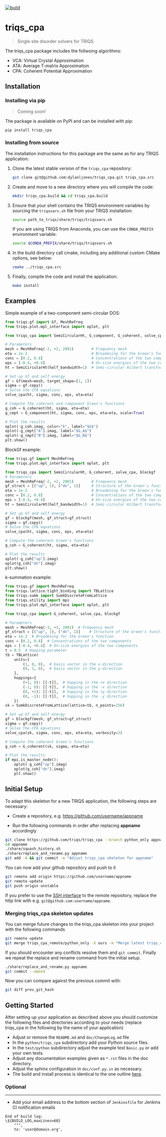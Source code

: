 [![build](https://github.com/TRIQS/triqs_cpa/workflows/build/badge.svg)](https://github.com/TRIQS/triqs_cpa/actions?query=workflow%3Abuild)

# triqs_cpa

> Single site disorder solvers for TRIQS

The triqs_cpa package includes the follwoing algorithms:

- VCA: Virtual Crystal Approximation
- ATA: Average T-matrix Approximation
- CPA: Coherent Potential Approximation

## Installation

### Installing via pip

> Coming soon!

The package is available on PyPI and can be installed with pip:

```bash
pip install triqs_cpa
```

### Installing from source

The installation instructions for this package are the same as for any TRIQS application:

1. Clone the latest stable version of the ``triqs_cpa`` repository:
   ```bash
   git clone git@github.com:dylanljones/triqs_cpa.git triqs_cpa.src
   ```

2. Create and move to a new directory where you will compile the code:
   ```bash
   mkdir triqs_cpa.build && cd triqs_cpa.build
   ```

3. Ensure that your shell contains the TRIQS environment variables by sourcing the ``triqsvars.sh`` file from your TRIQS installation:
   ```bash
   source path_to_triqs/share/triqs/triqsvars.sh
   ```
   If you are using TRIQS from Anaconda, you can use the ``CONDA_PREFIX`` environment variable:
   ```bash
   source $CONDA_PREFIX/share/triqs/triqsvars.sh
   ```

4. In the build directory call cmake, including any additional custom CMake options, see below:
   ```bash
   cmake ../triqs_cpa.src
   ```

5. Finally, compile the code and install the application:
   ```bash
   make install
   ```


## Examples

Simple example of a two-component semi-circular DOS:

```python
from triqs.gf import Gf, MeshReFreq
from triqs.plot.mpl_interface import oplot, plt

from triqs_cpa import SemiCircularHt, G_component, G_coherent, solve_cpa

# Parameters
mesh = MeshReFreq(-2, +2, 2001)        # Frequency mesh
eta = 1e-2                             # Broadening for the Green's function
conc = [0.2, 0.8]                      # Concentrations of the two components
eps = [-0.4, +0.4]                     # On-size energies of the two components
ht = SemiCircularHt(half_bandwidth=1)  # Semi-circular Hilbert transform

# Set up Gf and self energy
gf = Gf(mesh=mesh, target_shape=[1, 1])
sigma = gf.copy()
# Solve the CPA equations
solve_cpa(ht, sigma, conc, eps, eta=eta)

# Compute the coherent and component Green's functions
g_coh = G_coherent(ht, sigma, eta=eta)
g_cmpt = G_component(ht, sigma, conc, eps, eta=eta, scale=True)

# Plot the results
oplot(-g_coh.imag, color="k", label="$G$")
oplot(-g_cmpt["A"].imag, label="$G_A$")
oplot(-g_cmpt["B"].imag, label="$G_B$")
plt.show()

```

BlockGf example:
```python
from triqs.gf import MeshReFreq
from triqs.plot.mpl_interface import oplot, plt

from triqs_cpa import SemiCircularHt, G_coherent, solve_cpa, blockgf
# Parameters
mesh = MeshReFreq(-2, +2, 2001)        # Frequency mesh
gf_struct = [("up", 1), ("dn", 1)]     # Structure of the Green's function
eta = 1e-2                             # Broadening for the Green's function
conc = [0.2, 0.8]                      # Concentrations of the two components
eps = [-0.4, +0.4]                     # On-size energies of the two components
ht = SemiCircularHt(half_bandwidth=1)  # Semi-circular Hilbert transform

# Set up Gf and self energy
gf = blockgf(mesh, gf_struct=gf_struct)
sigma = gf.copy()
# Solve the CPA equations
solve_cpa(ht, sigma, conc, eps, eta=eta)

# Compute the coherent Green's functions
g_coh = G_coherent(ht, sigma, eta=eta)

# Plot the results
oplot(-g_coh["up"].imag)
oplot(g_coh["dn"].imag)
plt.show()
```

k-summation example:
```python
from triqs.gf import MeshReFreq
from triqs.lattice.tight_binding import TBLattice
from triqs.sumk import SumkDiscreteFromLattice
from triqs.utility import mpi
from triqs.plot.mpl_interface import oplot, plt

from triqs_cpa import G_coherent, solve_cpa, blockgf

# Parameters
mesh = MeshReFreq(-3, +3, 2001)  # Frequency mesh
gf_struct = [("up", 1), ("dn", 1)]    # Structure of the Green's function
eta = 1e-2  # Broadening for the Green's function
conc = [0.2, 0.8]  # Concentrations of the two components
eps = [-0.4, +0.4]  # On-size energies of the two components
t = 0.5  # Hopping parameter
tb = TBLattice(
    units=[
        (1, 0, 0),  # basis vector in the x-direction
        (0, 1, 0),  # basis vector in the y-direction
    ],
    hoppings={
        (+1, 0): [[-t]],  # hopping in the +x direction
        (-1, 0): [[-t]],  # hopping in the -x direction
        (0, +1): [[-t]],  # hopping in the +y direction
        (0, -1): [[-t]],  # hopping in the -y direction
    })
sk = SumkDiscreteFromLattice(lattice=tb, n_points=256)

# Set up Gf and self energy
gf = blockgf(mesh, gf_struct=gf_struct)
sigma = gf.copy()
# Solve the CPA equations
solve_cpa(sk, sigma, conc, eps, eta=eta, verbosity=2)

# Compute the coherent Green's functions
g_coh = G_coherent(sk, sigma, eta=eta)

# Plot the results
if mpi.is_master_node():
    oplot(-g_coh["up"].imag)
    oplot(g_coh["dn"].imag)
    plt.show()
```

Initial Setup
-------------

To adapt this skeleton for a new TRIQS application, the following steps are necessary:

* Create a repository, e.g. https://github.com/username/appname

* Run the following commands in order after replacing **appname** accordingly

```bash
git clone https://github.com/triqs/triqs_cpa --branch python_only appname
cd appname
./share/squash_history.sh
./share/replace_and_rename.py appname
git add -A && git commit -m "Adjust triqs_cpa skeleton for appname"
```

You can now add your github repository and push to it

```bash
git remote add origin https://github.com/username/appname
git remote update
git push origin unstable
```

If you prefer to use the [SSH interface](https://help.github.com/en/articles/connecting-to-github-with-ssh)
to the remote repository, replace the http link with e.g. `git@github.com:username/appname`.

### Merging triqs_cpa skeleton updates ###

You can merge future changes to the triqs_cpa skeleton into your project with the following commands

```bash
git remote update
git merge triqs_cpa_remote/python_only -X ours -m "Merge latest triqs_cpa skeleton changes"
```

If you should encounter any conflicts resolve them and `git commit`.
Finally we repeat the replace and rename command from the initial setup.

```bash
./share/replace_and_rename.py appname
git commit --amend
```

Now you can compare against the previous commit with:
```bash
git diff prev_git_hash
````

Getting Started
---------------

After setting up your application as described above you should customize the following files and directories
according to your needs (replace triqs_cpa in the following by the name of your application)

* Adjust or remove the `README.md` and `doc/ChangeLog.md` file
* In the `python/triqs_cpa` subdirectory add your Python source files.
* In the `test/python` subdirectory adjust the example test `Basic.py` or add your own tests.
* Adjust any documentation examples given as `*.rst` files in the doc directory.
* Adjust the sphinx configuration in `doc/conf.py.in` as necessary.
* The build and install process is identical to the one outline [here](https://triqs.github.io/triqs_cpa/unstable/install.html).

### Optional ###
----------------

* Add your email address to the bottom section of `Jenkinsfile` for Jenkins CI notification emails
```
End of build log:
\${BUILD_LOG,maxLines=60}
    """,
    to: 'user@domain.org',
```
